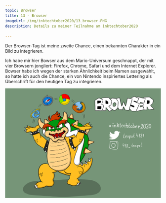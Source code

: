 ```yaml
---
topic: Browser
title: 13 - Browser
imageUrl: /img/inktechtober2020/13_browser.PNG
description: Details zu meiner Teilnahme am inktechtober2020

---
```


Der Browser-Tag ist meine zweite Chance, einen bekannten Charakter in ein Bild zu integrieren.

Ich habe mir hier Bowser aus dem Mario-Universum geschnappt, der mit vier Browsern jongliert: Firefox, Chrome, Safari und dem Internet Explorer. Bowser habe ich wegen der starken Ähnlichkeit beim Namen ausgewählt, so hatte ich auch die Chance, ein von Nintendo inspiriertes Lettering als Überschrift für den heutigen Tag zu integrieren.

![13 Browser](/img/inktechtober2020/13_browser.PNG)
